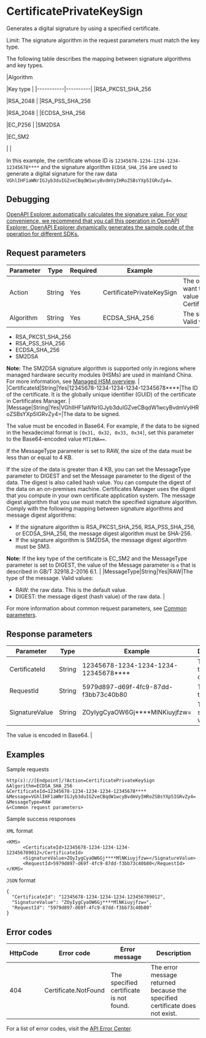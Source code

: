 # CertificatePrivateKeySign

Generates a digital signature by using a specified certificate.

Limit: The signature algorithm in the request parameters must match the key type.

The following table describes the mapping between signature algorithms and key types.

|Algorithm

|Key type |
|-----------|----------|
|RSA\_PKCS1\_SHA\_256

|RSA\_2048 |
|RSA\_PSS\_SHA\_256

|RSA\_2048 |
|ECDSA\_SHA\_256

|EC\_P256 |
|SM2DSA

|EC\_SM2

| |

In this example, the certificate whose ID is `12345678-1234-1234-1234-12345678****` and the signature algorithm `ECDSA_SHA_256` are used to generate a digital signature for the raw data `VGhlIHF1aWNrIGJyb3duIGZveCBqdW1wcyBvdmVyIHRoZSBsYXp5IGRvZy4=`.

## Debugging

[OpenAPI Explorer automatically calculates the signature value. For your convenience, we recommend that you call this operation in OpenAPI Explorer. OpenAPI Explorer dynamically generates the sample code of the operation for different SDKs.](https://api.aliyun.com/#product=Kms&api=CertificatePrivateKeySign&type=RPC&version=2016-01-20)

## Request parameters

|Parameter|Type|Required|Example|Description|
|---------|----|--------|-------|-----------|
|Action|String|Yes|CertificatePrivateKeySign|The operation that you want to perform. Set the value to CertificatePrivateKeySign. |
|Algorithm|String|Yes|ECDSA\_SHA\_256|The signature algorithm. Valid values:

 -   RSA\_PKCS1\_SHA\_256
-   RSA\_PSS\_SHA\_256
-   ECDSA\_SHA\_256
-   SM2DSA

**Note:** The SM2DSA signature algorithm is supported only in regions where managed hardware security modules \(HSMs\) are used in mainland China. For more information, see [Managed HSM overview](~~125803~~). |
|CertificateId|String|Yes|12345678-1234-1234-1234-12345678\*\*\*\*|The ID of the certificate. It is the globally unique identifier \(GUID\) of the certificate in Certificates Manager. |
|Message|String|Yes|VGhlIHF1aWNrIGJyb3duIGZveCBqdW1wcyBvdmVyIHRoZSBsYXp5IGRvZy4=|The data to be signed.

 The value must be encoded in Base64. For example, if the data to be signed in the hexadecimal format is `[0x31, 0x32, 0x33, 0x34]`, set this parameter to the Base64-encoded value `MTIzNA==`.

 If the MessageType parameter is set to RAW, the size of the data must be less than or equal to 4 KB.

 If the size of the data is greater than 4 KB, you can set the MessageType parameter to DIGEST and set the Message parameter to the digest of the data. The digest is also called hash value. You can compute the digest of the data on an on-premises machine. Certificates Manager uses the digest that you compute in your own certificate application system. The message digest algorithm that you use must match the specified signature algorithm. Comply with the following mapping between signature algorithms and message digest algorithms:

 -   If the signature algorithm is RSA\_PKCS1\_SHA\_256, RSA\_PSS\_SHA\_256, or ECDSA\_SHA\_256, the message digest algorithm must be SHA-256.
-   If the signature algorithm is SM2DSA, the message digest algorithm must be SM3.

 **Note:** If the key type of the certificate is EC\_SM2 and the MessageType parameter is set to DIGEST, the value of the Message parameter is `e` that is described in GB/T 32918.2-2016 6.1. |
|MessageType|String|Yes|RAW|The type of the message. Valid values:

 -   RAW: the raw data. This is the default value.
-   DIGEST: the message digest \(hash value\) of the raw data. |

For more information about common request parameters, see [Common parameters](~~69007~~).

## Response parameters

|Parameter|Type|Example|Description|
|---------|----|-------|-----------|
|CertificateId|String|12345678-1234-1234-1234-12345678\*\*\*\*|The ID of the certificate. |
|RequestId|String|5979d897-d69f-4fc9-87dd-f3bb73c40b80|The ID of the request. |
|SignatureValue|String|ZOyIygCyaOW6Gj\*\*\*\*MlNKiuyjfzw=|The signature value.

 The value is encoded in Base64. |

## Examples

Sample requests

```
http(s)://[Endpoint]/?Action=CertificatePrivateKeySign
&Algorithm=ECDSA_SHA_256
&CertificateId=12345678-1234-1234-1234-12345678****
&Message=VGhlIHF1aWNrIGJyb3duIGZveCBqdW1wcyBvdmVyIHRoZSBsYXp5IGRvZy4=
&MessageType=RAW
&<Common request parameters>
```

Sample success responses

`XML` format

```
<KMS>
	  <CertificateId>12345678-1234-1234-1234-123456789012</CertificateId>
	  <SignatureValue>ZOyIygCyaOW6Gj****MlNKiuyjfzw=</SignatureValue>
	  <RequestId>5979d897-d69f-4fc9-87dd-f3bb73c40b80</RequestId>
</KMS>
```

`JSON` format

```
{
  "CertificateId": "12345678-1234-1234-1234-123456789012",
  "SignatureValue": "ZOyIygCyaOW6Gj****MlNKiuyjfzw=",
  "RequestId": "5979d897-d69f-4fc9-87dd-f3bb73c40b80"
}
```

## Error codes

|HttpCode|Error code|Error message|Description|
|--------|----------|-------------|-----------|
|404|Certificate.NotFound|The specified certificate is not found.|The error message returned because the specified certificate does not exist.|

For a list of error codes, visit the [API Error Center](https://error-center.alibabacloud.com/status/product/Kms).

